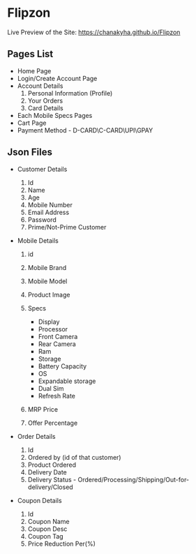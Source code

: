 # Flipzon

Live Preview of the Site: https://chanakyha.github.io/Flipzon

## Pages List

- Home Page
- Login/Create Account Page
- Account Details
  1. Personal Information (Profile)
  2. Your Orders
  3. Card Details
- Each Mobile Specs Pages
- Cart Page
- Payment Method - D-CARD\C-CARD\UPI\GPAY

## Json Files

- Customer Details

  1. Id
  2. Name
  3. Age
  4. Mobile Number
  5. Email Address
  6. Password
  7. Prime/Not-Prime Customer

- Mobile Details

  1. id
  2. Mobile Brand
  3. Mobile Model
  4. Product Image
  5. Specs

     - Display
     - Processor
     - Front Camera
     - Rear Camera
     - Ram
     - Storage
     - Battery Capacity
     - OS
     - Expandable storage
     - Dual Sim
     - Refresh Rate

  6. MRP Price
  7. Offer Percentage

- Order Details

  1. Id
  2. Ordered by (id of that customer)
  3. Product Ordered
  4. Delivery Date
  5. Delivery Status - Ordered/Processing/Shipping/Out-for-delivery/Closed

- Coupon Details

  1. Id
  2. Coupon Name
  3. Coupon Desc
  4. Coupon Tag
  5. Price Reduction Per(%)
